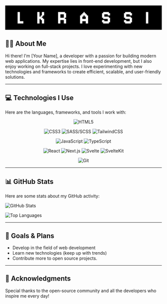![Header](https://github.com/lkrassi/lkrassi/blob/main/assets/header.svg)

## 👨‍💻 About Me

Hi there! I'm [Your Name], a developer with a passion for building modern web applications. My expertise lies in front-end development, but I also enjoy working on full-stack projects. I love experimenting with new technologies and frameworks to create efficient, scalable, and user-friendly solutions.

---

## 💻 Technologies I Use

Here are the languages, frameworks, and tools I work with:

<p align="center">
  <img src="https://img.shields.io/badge/HTML5-23272f?logo=html5&logoColor=white&style=for-the-badge" alt="HTML5">
</p>

<p align="center">
  <img src="https://img.shields.io/badge/CSS3-23272f?logo=css3&logoColor=white&style=for-the-badge" alt="CSS3">
  <img src="https://img.shields.io/badge/SASS/SCSS-23272f?logo=sass&logoColor=white&style=for-the-badge" alt="SASS/SCSS">
  <img src="https://img.shields.io/badge/TailwindCSS-23272f?logo=tailwindcss&logoColor=white&style=for-the-badge" alt="TailwindCSS">
</p>

<p align="center">
  <img src="https://img.shields.io/badge/JavaScript-23272f?logo=javascript&logoColor=white&style=for-the-badge" alt="JavaScript">
  <img src="https://img.shields.io/badge/TypeScript-23272f?logo=typescript&logoColor=white&style=for-the-badge" alt="TypeScript">
</p>

<p align="center">
  <img src="https://img.shields.io/badge/React-23272f?logo=react&logoColor=white&style=for-the-badge" alt="React">
  <img src="https://img.shields.io/badge/Next.js-23272f?logo=nextdotjs&logoColor=white&style=for-the-badge" alt="Next.js">
  <img src="https://img.shields.io/badge/Svelte-23272f?logo=svelte&logoColor=white&style=for-the-badge" alt="Svelte">
  <img src="https://img.shields.io/badge/SvelteKit-23272f?logo=svelte&logoColor=white&style=for-the-badge" alt="SvelteKit">
</p>

<p align="center">
  <img src="https://img.shields.io/badge/Git-23272f?logo=git&logoColor=white&style=for-the-badge" alt="Git">
</p>

---

## 📊 GitHub Stats

Here are some stats about my GitHub activity:

![GitHub Stats](https://github-readme-stats.vercel.app/api?username=lkrassi&show_icons=true&theme=dark)

![Top Languages](https://github-readme-stats.vercel.app/api/top-langs/?username=lkrassi&layout=compact&theme=dark)

---

## 🎯 Goals & Plans

- Develop in the field of web development
- Learn new technologies (keep up with trends)
- Contribute more to open source projects.

---

## 🙏 Acknowledgments

Special thanks to the open-source community and all the developers who inspire me every day!

